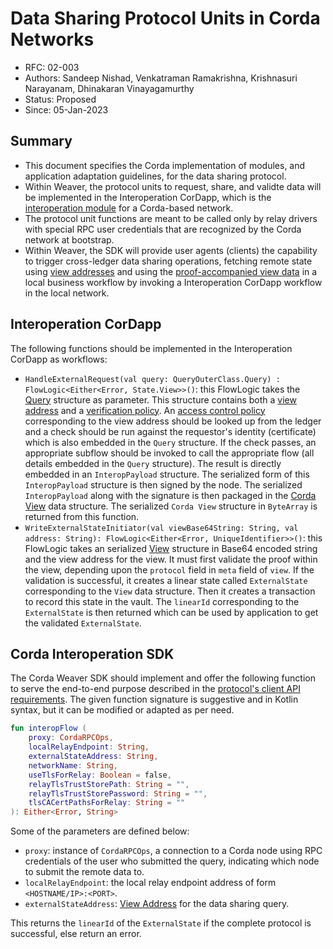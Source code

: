 <!--
 Copyright IBM Corp. All Rights Reserved.

 SPDX-License-Identifier: CC-BY-4.0
 -->
# Data Sharing Protocol Units in Corda Networks

- RFC: 02-003
- Authors: Sandeep Nishad, Venkatraman Ramakrishna, Krishnasuri Narayanam, Dhinakaran Vinayagamurthy
- Status: Proposed
- Since: 05-Jan-2023

## Summary

- This document specifies the Corda implementation of modules, and application adaptation guidelines, for the data sharing protocol.
- Within Weaver, the protocol units to request, share, and validte data will be implemented in the Interoperation CorDapp, which is the [interoperation module](../../models/infrastructure/interoperation-modules.md) for a Corda-based network.
- The protocol unit functions are meant to be called only by relay drivers with special RPC user credentials that are recognized by the Corda network at bootstrap.
- Within Weaver, the SDK will provide user agents (clients) the capability to trigger cross-ledger data sharing operations, fetching remote state using [view addresses](../../formats/views/addressing.md) and using the [proof-accompanied view data](../../formats/views/definition.md) in a local business workflow by invoking a Interoperation CorDapp workflow in the local network.

## Interoperation CorDapp

The following functions should be implemented in the Interoperation CorDapp as workflows:

- `HandleExternalRequest(val query: QueryOuterClass.Query) : FlowLogic<Either<Error, State.View>>()`: this FlowLogic takes the [Query](../../formats/views/request.md#query) structure as parameter. This structure contains both a [view address](../../formats/views/addressing.md) and a [verification policy](../../formats/policies/proof-verification.md). An [access control policy](../../formats/policies/access-control.md) corresponding to the view address should be looked up from the ledger and a check should be run against the requestor's identity (certificate) which is also embedded in the `Query` structure. If the check passes, an appropriate subflow should be invoked to call the appropriate flow (all details embedded in the `Query` structure). The result is directly embedded in an `InteropPayload` structure. The serialized form of this `InteropPayload` structure is then signed by the node. The serialized `InteropPayload` along with the signature is then packaged in the [Corda View](../../formats/views/corda.md) data structure. The serialized `Corda View` structure in `ByteArray` is returned from this function.
- `WriteExternalStateInitiator(val viewBase64String: String, val address: String): FlowLogic<Either<Error, UniqueIdentifier>>()`: this FlowLogic takes an serialized [View](../../formats/views/definition.md) structure in Base64 encoded string and the view address for the view. It must first validate the proof within the view, depending upon the `protocol` field in `meta` field of `view`. If the validation is successful, it creates a linear state called `ExternalState` corresponding to the `View` data structure. Then it creates a transaction to record this state in the vault. The `linearId` corresponding to the `ExternalState` is then returned which can be used by application to get the validated `ExternalState`.

## Corda Interoperation SDK

The Corda Weaver SDK should implement and offer the following function to serve the end-to-end purpose described in the [protocol's client API requirements](./generic.md#client-api-and-sdk). The given function signature is suggestive and in Kotlin syntax, but it can be modified or adapted as per need.

```kotlin
fun interopFlow (
    proxy: CordaRPCOps,
    localRelayEndpoint: String,
    externalStateAddress: String,
    networkName: String,
    useTlsForRelay: Boolean = false,
    relayTlsTrustStorePath: String = "",
    relayTlsTrustStorePassword: String = "",
    tlsCACertPathsForRelay: String = ""
): Either<Error, String>
```

Some of the parameters are defined below:
- `proxy`: instance of `CordaRPCOps`, a connection to a Corda node using RPC credentials of the user who submitted the query, indicating which node to submit the remote data to.
- `localRelayEndpoint`: the local relay endpoint address of form `<HOSTNAME/IP>:<PORT>`.
- `externalStateAddress`: [View Address](../../formats/views/addressing.md) for the data sharing query.

This returns the `linearId` of the `ExternalState` if the complete protocol is successful, else return an error.